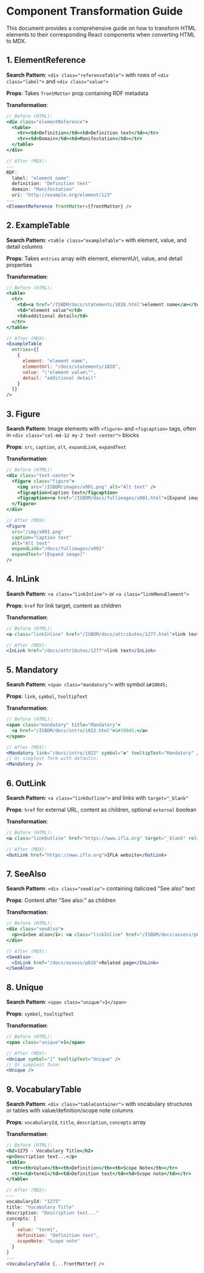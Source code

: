 # Component Transformation Guide

This document provides a comprehensive guide on how to transform HTML elements to their corresponding React components when converting HTML to MDX.

## 1. ElementReference

**Search Pattern**: `<div class="referenceTable">` with rows of `<div class="label">` and `<div class="value">`

**Props**: Takes `frontMatter` prop containing RDF metadata

**Transformation**:
```jsx
// Before (HTML):
<div class="elementReference">
  <table>
    <tr><td>Definition</td><td>Definition text</td></tr>
    <tr><td>Domain</td><td>Manifestation</td></tr>
  </table>
</div>

// After (MDX):
---
RDF:
  label: "element name"
  definition: "Definition text"
  domain: "Manifestation"
  uri: "http://example.org/element/123"
---
<ElementReference frontMatter={frontMatter} />
```

## 2. ExampleTable

**Search Pattern**: `<table class="exampleTable">` with element, value, and detail columns

**Props**: Takes `entries` array with element, elementUrl, value, and detail properties

**Transformation**:
```jsx
// Before (HTML):
<table>
  <tr>
    <td><a href="/ISBDM/docs/statements/1028.html">element name</a></td>
    <td>"element value"</td>
    <td>additional detail</td>
  </tr>
</table>

// After (MDX):
<ExampleTable
  entries={[
    {
      element: "element name",
      elementUrl: "/docs/statements/1028",
      value: "\"element value\"",
      detail: "additional detail"
    }
  ]}
/>
```

## 3. Figure

**Search Pattern**: Image elements with `<figure>` and `<figcaption>` tags, often in `<div class="col-md-12 my-2 text-center">` blocks

**Props**: `src`, `caption`, `alt`, `expandLink`, `expandText`

**Transformation**:
```jsx
// Before (HTML):
<div class="text-center">
  <figure class="figure">
    <img src="/ISBDM/images/x001.png" alt="Alt text" />
    <figcaption>Caption text</figcaption>
    <figcaption><a href="/ISBDM/docs/fullimages/x001.html">[Expand image]</a></figcaption>
  </figure>
</div>

// After (MDX):
<Figure 
  src="/img/x001.png"
  caption="Caption text"
  alt="Alt text"
  expandLink="/docs/fullimages/x001"
  expandText="[Expand image]"
/>
```

## 4. InLink

**Search Pattern**: `<a class="linkInline">` or `<a class="linkMenuElement">`

**Props**: `href` for link target, content as children

**Transformation**:
```jsx
// Before (HTML):
<a class="linkInline" href="/ISBDM/docs/attributes/1277.html">link text</a>

// After (MDX):
<InLink href="/docs/attributes/1277">link text</InLink>
```

## 5. Mandatory

**Search Pattern**: `<span class="mandatory">` with symbol `&#10045;`

**Props**: `link`, `symbol`, `tooltipText`

**Transformation**:
```jsx
// Before (HTML):
<span class="mandatory" title="Mandatory">
  <a href="/ISBDM/docs/intro/i022.html">&#10045;</a>
</span>

// After (MDX):
<Mandatory link="/docs/intro/i022" symbol="✽" tooltipText="Mandatory" />
// Or simplest form with defaults:
<Mandatory />
```

## 6. OutLink

**Search Pattern**: `<a class="linkOutline">` and links with `target="_blank"`

**Props**: `href` for external URL, content as children, optional `external` boolean

**Transformation**:
```jsx
// Before (HTML):
<a class="linkOutline" href="https://www.ifla.org" target="_blank" rel="noopener noreferrer">IFLA website</a>

// After (MDX):
<OutLink href="https://www.ifla.org">IFLA website</OutLink>
```

## 7. SeeAlso

**Search Pattern**: `<div class="seeAlso">` containing italicized "See also" text

**Props**: Content after "See also:" as children

**Transformation**:
```jsx
// Before (HTML):
<div class="seeAlso">
  <p><i>See also</i>: <a class="linkInline" href="/ISBDM/docs/assess/p016.html">Related page</a></p>
</div>

// After (MDX):
<SeeAlso>
  <InLink href="/docs/assess/p016">Related page</InLink>
</SeeAlso>
```

## 8. Unique

**Search Pattern**: `<span class="unique">1</span>`

**Props**: `symbol`, `tooltipText`

**Transformation**:
```jsx
// Before (HTML):
<span class="unique">1</span>

// After (MDX):
<Unique symbol="1" tooltipText="Unique" />
// Or simplest form:
<Unique />
```

## 9. VocabularyTable

**Search Pattern**: `<div class="tableContainer">` with vocabulary structures or tables with value/definition/scope note columns

**Props**: `vocabularyId`, `title`, `description`, `concepts` array

**Transformation**:
```jsx
// Before (HTML):
<h2>1275 - Vocabulary Title</h2>
<p>Description text...</p>
<table>
  <tr><th>Value</th><th>Definition</th><th>Scope Note</th></tr>
  <tr><td>term1</td><td>Definition text</td><td>Scope note</td></tr>
</table>

// After (MDX):
---
vocabularyId: "1275"
title: "Vocabulary Title"
description: "Description text..."
concepts: [
  {
    value: "term1",
    definition: "Definition text",
    scopeNote: "Scope note"
  }
]
---
<VocabularyTable {...frontMatter} />
```